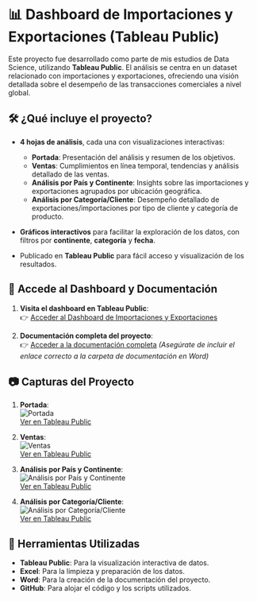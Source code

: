 # 📊 **Dashboard de Importaciones y Exportaciones (Tableau Public)**

Este proyecto fue desarrollado como parte de mis estudios de Data Science, utilizando **Tableau Public**. El análisis se centra en un dataset relacionado con importaciones y exportaciones, ofreciendo una visión detallada sobre el desempeño de las transacciones comerciales a nivel global.

## 🛠️ **¿Qué incluye el proyecto?**

- **4 hojas de análisis**, cada una con visualizaciones interactivas:
  - **Portada**: Presentación del análisis y resumen de los objetivos.
  - **Ventas**: Cumplimientos en línea temporal, tendencias y análisis detallado de las ventas.
  - **Análisis por País y Continente**: Insights sobre las importaciones y exportaciones agrupados por ubicación geográfica.
  - **Análisis por Categoría/Cliente**: Desempeño detallado de exportaciones/importaciones por tipo de cliente y categoría de producto.
  
- **Gráficos interactivos** para facilitar la exploración de los datos, con filtros por **continente**, **categoría** y **fecha**.
- Publicado en **Tableau Public** para fácil acceso y visualización de los resultados.

## 📂 **Accede al Dashboard y Documentación**

1. **Visita el dashboard en Tableau Public**:  
   👉 [Acceder al Dashboard de Importaciones y Exportaciones](https://public.tableau.com/app/profile/lautaro.falco/viz/PFTableauLautaroFalco/Portada)

2. **Documentación completa del proyecto**:  
   👉 [Acceder a la documentación completa](EnlaceDocumentacion) *(Asegúrate de incluir el enlace correcto a la carpeta de documentación en Word)*

## 📷 **Capturas del Proyecto**

1. **Portada**:  
   ![Portada](LinkDeImagenPortada)  
   [Ver en Tableau Public](https://public.tableau.com/app/profile/lautaro.falco/viz/PFTableauLautaroFalco/Portada)

2. **Ventas**:  
   ![Ventas](LinkDeImagenVentas)  
   [Ver en Tableau Public](https://public.tableau.com/app/profile/lautaro.falco/viz/PFTableauLautaroFalco/Ventas)

3. **Análisis por País y Continente**:  
   ![Análisis por País y Continente](LinkDeImagenPaisContinente)  
   [Ver en Tableau Public](https://public.tableau.com/app/profile/lautaro.falco/viz/PFTableauLautaroFalco/AnalisisPorPaisContinente)

4. **Análisis por Categoría/Cliente**:  
   ![Análisis por Categoría/Cliente](LinkDeImagenCategoriaCliente)  
   [Ver en Tableau Public](https://public.tableau.com/app/profile/lautaro.falco/viz/PFTableauLautaroFalco/AnalisisPorCategoriaCliente)

## 🧠 **Herramientas Utilizadas**

- **Tableau Public**: Para la visualización interactiva de datos.
- **Excel**: Para la limpieza y preparación de los datos.
- **Word**: Para la creación de la documentación del proyecto.
- **GitHub**: Para alojar el código y los scripts utilizados.
